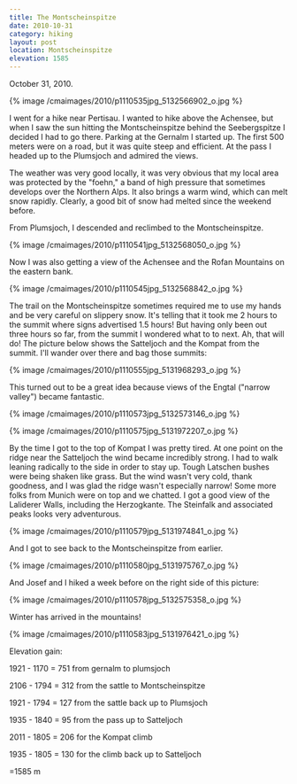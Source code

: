 ```yaml
---
title: The Montscheinspitze
date: 2010-10-31
category: hiking
layout: post
location: Montscheinspitze
elevation: 1585
---
```


October 31, 2010\.
  
  
{% image /cmaimages/2010/p1110535jpg_5132566902_o.jpg %}
  
I went for a hike near Pertisau. I wanted to hike above the Achensee,
but when I saw the sun hitting the Montscheinspitze behind the Seebergspitze
I decided I had to go there. Parking at the Gernalm I started up. The first
500 meters were on a road, but it was quite steep and efficient. At the
pass I headed up to the Plumsjoch and admired the views.
  
  
The weather was very good locally, it was very obvious that my local area
was protected by the "foehn," a band of high pressure that sometimes develops
over the Northern Alps. It also brings a warm wind, which can melt snow
rapidly. Clearly, a good bit of snow had melted since the weekend before.
  
  
From Plumsjoch, I descended and reclimbed to the Montscheinspitze.
  
  
{% image /cmaimages/2010/p1110541jpg_5132568050_o.jpg %}
  
  
Now I was also getting a view of the Achensee and the Rofan Mountains
on the eastern bank.
  
  
{% image /cmaimages/2010/p1110545jpg_5132568842_o.jpg %}
  
  
The trail on the Montscheinspitze sometimes required me to use my hands
and be very careful on slippery snow. It's telling that it took me 2 hours
to the summit where signs advertised 1.5 hours! But having only been out
three hours so far, from the summit I wondered what to to next. Ah, that
will do! The picture below shows the Satteljoch and the Kompat from the
summit. I'll wander over there and bag those summits:
  
  
{% image /cmaimages/2010/p1110555jpg_5131968293_o.jpg %}
  
  
This turned out to be a great idea because views of the Engtal ("narrow
valley") became fantastic.
  
  
{% image /cmaimages/2010/p1110573jpg_5132573146_o.jpg %}
  
  
{% image /cmaimages/2010/p1110575jpg_5131972207_o.jpg %}
  
  
By the time I got to the top of Kompat I was pretty tired. At one point
on the ridge near the Satteljoch the wind became incredibly strong. I had
to walk leaning radically to the side in order to stay up. Tough Latschen
bushes were being shaken like grass. But the wind wasn't very cold, thank
goodness, and I was glad the ridge wasn't especially narrow! Some more
folks from Munich were on top and we chatted. I got a good view of the
Laliderer Walls, including the Herzogkante. The Steinfalk and associated
peaks looks very adventurous.
  
  
{% image /cmaimages/2010/p1110579jpg_5131974841_o.jpg %}
  
  
And I got to see back to the Montscheinspitze from earlier.
  
  
{% image /cmaimages/2010/p1110580jpg_5131975767_o.jpg %}
  
  
And Josef and I hiked a week before on the right side of this picture:
  
  
{% image /cmaimages/2010/p1110578jpg_5132575358_o.jpg %}
  
  
Winter has arrived in the mountains!
  
  
{% image /cmaimages/2010/p1110583jpg_5131976421_o.jpg %}
  
  
Elevation gain:
  
1921 - 1170 = 751 from gernalm to plumsjoch
  
2106 - 1794 = 312 from the sattle to Montscheinspitze
  
1921 - 1794 = 127 from the sattle back up to Plumsjoch
  
1935 - 1840 = 95 from the pass up to Satteljoch
  
2011 - 1805 = 206 for the Kompat climb
  
1935 - 1805 = 130 for the climb back up to Satteljoch
  
=1585 m
